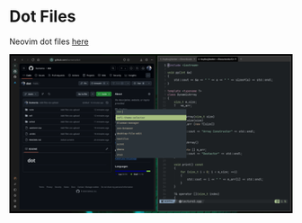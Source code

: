 # Dot Files

Neovim dot files [here](https://github.com/ikamania/dot/nvim/)

![image](https://github.com/ikamania/dot/blob/f88ab773ccef23c4ef2f87ee9e8011e09b870bd0/screenshot.png)
